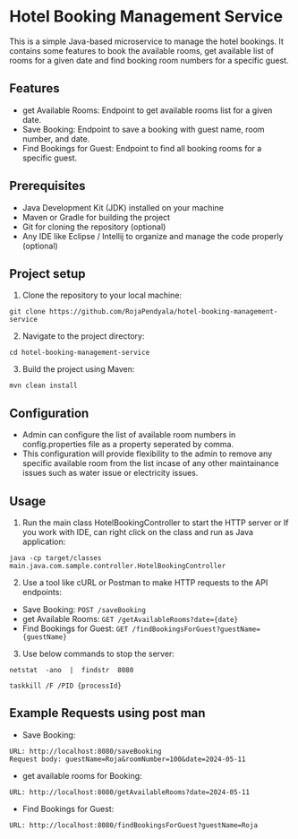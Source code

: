 # Hotel Booking Management Service

This is a simple Java-based microservice to manage the hotel bookings. It contains some features to book the available rooms, get available list of rooms for a given date and find booking room numbers for a specific guest.

## Features

- get Available Rooms: Endpoint to get available rooms list for a given date.
- Save Booking: Endpoint to save a booking with guest name, room number, and date.
- Find Bookings for Guest: Endpoint to find all booking rooms for a specific guest.

## Prerequisites
- Java Development Kit (JDK) installed on your machine
- Maven or Gradle for building the project
- Git for cloning the repository (optional)
- Any IDE like Eclipse / Intellij to organize and manage the code properly (optional)

## Project setup
1. Clone the repository to your local machine:
```
git clone https://github.com/RojaPendyala/hotel-booking-management-service
```
2. Navigate to the project directory:
```
cd hotel-booking-management-service
```
3. Build the project using Maven:
```
mvn clean install
```

## Configuration

- Admin can configure the list of available room numbers in config.properties file as a property seperated by comma. 
- This configuration will provide flexibility to the admin to remove any specific available room from the list incase of any other maintainance issues such as water issue or electricity issues.

## Usage
1. Run the main class HotelBookingController to start the HTTP server or If you work with IDE, can right click on the class and run as Java application:
```
java -cp target/classes main.java.com.sample.controller.HotelBookingController
```
2. Use a tool like cURL or Postman to make HTTP requests to the API endpoints:
- Save Booking:
  `POST /saveBooking`
- get Available Rooms:
  `GET /getAvailableRooms?date={date}`
- Find Bookings for Guest:
  `GET /findBookingsForGuest?guestName={guestName}`
3. Use below commands to stop the server:
```
netstat  -ano  |  findstr  8080

taskkill /F /PID {processId}
```

## Example Requests using post man
- Save Booking:
```
URL: http://localhost:8080/saveBooking
Request body: guestName=Roja&roomNumber=100&date=2024-05-11
```
- get available rooms for Booking:
```
URL: http://localhost:8080/getAvailableRooms?date=2024-05-11
```
- Find Bookings for Guest:
```
URL: http://localhost:8080/findBookingsForGuest?guestName=Roja
```
